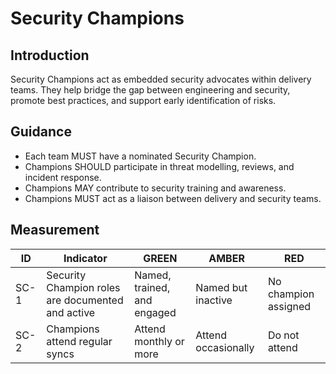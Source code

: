 # Security Champions

## Introduction
Security Champions act as embedded security advocates within delivery teams. They help bridge the gap between engineering and security, promote best practices, and support early identification of risks.

## Guidance
- Each team MUST have a nominated Security Champion.
- Champions SHOULD participate in threat modelling, reviews, and incident response.
- Champions MAY contribute to security training and awareness.
- Champions MUST act as a liaison between delivery and security teams.

## Measurement

| ID   | Indicator | GREEN | AMBER | RED |
|------|-----------|--------|--------|-----|
| SC-1 | Security Champion roles are documented and active | Named, trained, and engaged | Named but inactive | No champion assigned |
| SC-2 | Champions attend regular syncs | Attend monthly or more | Attend occasionally | Do not attend |
